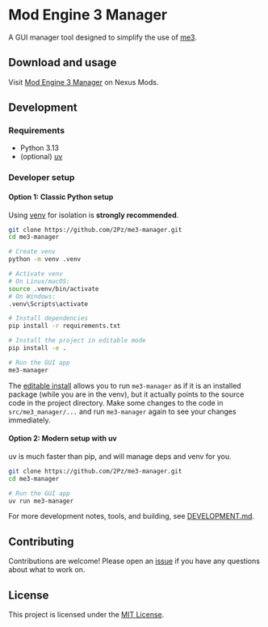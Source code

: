 # Mod Engine 3 Manager

A GUI manager tool designed to simplify the use of [me3](https://me3.help/).

## Download and usage

Visit [Mod Engine 3 Manager](https://www.nexusmods.com/eldenringnightreign/mods/213) on Nexus Mods.

## Development

### Requirements

- Python 3.13
- (optional) [uv](https://docs.astral.sh/uv/)

### Developer setup

#### Option 1: Classic Python setup

Using [venv](https://docs.python.org/3/library/venv.html) for isolation is **strongly recommended**.

```sh
git clone https://github.com/2Pz/me3-manager.git
cd me3-manager

# Create venv
python -m venv .venv

# Activate venv
# On Linux/macOS:
source .venv/bin/activate
# On Windows:
.venv\Scripts\activate

# Install dependencies
pip install -r requirements.txt

# Install the project in editable mode
pip install -e .

# Run the GUI app
me3-manager
```

The [editable install](https://setuptools.pypa.io/en/latest/userguide/development_mode.html) allows you to run `me3-manager` as if it is an installed package (while you are in the venv), but it actually points to the source code in the project directory. Make some changes to the code in `src/me3_manager/...` and run `me3-manager` again to see your changes immediately.

#### Option 2: Modern setup with uv

uv is much faster than pip, and will manage deps and venv for you.

```sh
git clone https://github.com/2Pz/me3-manager.git
cd me3-manager

# Run the GUI app
uv run me3-manager
```

For more development notes, tools, and building, see [DEVELOPMENT.md](DEVELOPMENT.md).

## Contributing

Contributions are welcome! Please open an [issue](https://github.com/2Pz/me3-manager/issues) if you have any questions about what to work on.

## License

This project is licensed under the [MIT License](LICENSE).
